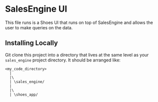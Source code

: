 # SalesEngine UI

This file runs is a Shoes UI that runs on top of SalesEngine and allows the user to make queries on the data.

## Installing Locally

Git clone this project into a directory that lives at the same level as your `sales_engine` project directory. It should be arranged like:

    <my_code_directory>
      |
      |\
      | \sales_engine/
      |
      |\
      | \shoes_app/
